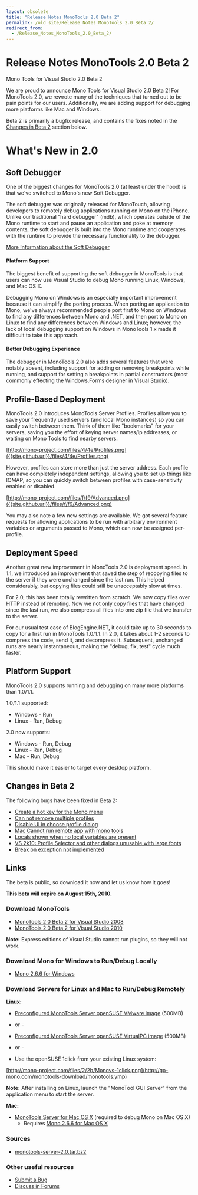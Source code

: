 ```yaml
---
layout: obsolete
title: "Release Notes MonoTools 2.0 Beta 2"
permalink: /old_site/Release_Notes_MonoTools_2.0_Beta_2/
redirect_from:
  - /Release_Notes_MonoTools_2.0_Beta_2/
---
```


Release Notes MonoTools 2.0 Beta 2
==================================

Mono Tools for Visual Studio 2.0 Beta 2

We are proud to announce Mono Tools for Visual Studio 2.0 Beta 2! For MonoTools 2.0, we rewrote many of the techniques that turned out to be pain points for our users. Additionally, we are adding support for debugging more platforms like Mac and Windows.

Beta 2 is primarily a bugfix release, and contains the fixes noted in the [Changes in Beta 2]({{site.github.url}}/Release_Notes_MonoTools_2.0#Changes_in_Beta_2) section below.

What's New in 2.0
=================

Soft Debugger
-------------

One of the biggest changes for MonoTools 2.0 (at least under the hood) is that we've switched to Mono's new Soft Debugger.

The soft debugger was originally released for MonoTouch, allowing developers to remotely debug applications running on Mono on the iPhone. Unlike our traditional "hard debugger" (mdb), which operates outside of the Mono runtime to start and pause an application and poke at memory contents, the soft debugger is built into the Mono runtime and cooperates with the runtime to provide the necessary functionality to the debugger.

[More Information about the Soft Debugger]({{site.github.url}}/Soft_Debugger)

#### Platform Support

The biggest benefit of supporting the soft debugger in MonoTools is that users can now use Visual Studio to debug Mono running Linux, Windows, and Mac OS X.

Debugging Mono on Windows is an especially important improvement because it can simplify the porting process. When porting an application to Mono, we've always recommended people port first to Mono on Windows to find any differences between Mono and .NET, and then port to Mono on Linux to find any differences between Windows and Linux; however, the lack of local debugging support on Windows in MonoTools 1.x made it difficult to take this approach.

#### Better Debugging Experience

The debugger in MonoTools 2.0 also adds several features that were notably absent, including support for adding or removing breakpoints while running, and support for setting a breakpoints in partial constructors (most commonly effecting the Windows.Forms designer in Visual Studio).

Profile-Based Deployment
------------------------

MonoTools 2.0 introduces MonoTools Server Profiles. Profiles allow you to save your frequently used servers (and local Mono instances) so you can easily switch between them. Think of them like "bookmarks" for your servers, saving you the effort of keying server names/ip addresses, or waiting on Mono Tools to find nearby servers.

[http://mono-project.com/files/4/4e/Profiles.png]({{site.github.url}}/files/4/4e/Profiles.png)

However, profiles can store more than just the server address. Each profile can have completely independent settings, allowing you to set up things like IOMAP, so you can quickly switch between profiles with case-sensitivity enabled or disabled.

[http://mono-project.com/files/f/f9/Advanced.png]({{site.github.url}}/files/f/f9/Advanced.png)

You may also note a few new settings are available. We got several feature requests for allowing applications to be run with arbitrary environment variables or arguments passed to Mono, which can now be assigned per-profile.

Deployment Speed
----------------

Another great new improvement in MonoTools 2.0 is deployment speed. In 1.1, we introduced an improvement that saved the step of recopying files to the server if they were unchanged since the last run. This helped considerably, but copying files could still be unacceptably slow at times.

For 2.0, this has been totally rewritten from scratch. We now copy files over HTTP instead of remoting. Now we not only copy files that have changed since the last run, we also compress all files into one zip file that we transfer to the server.

For our usual test case of BlogEngine.NET, it could take up to 30 seconds to copy for a first run in MonoTools 1.0/1.1. In 2.0, it takes about 1-2 seconds to compress the code, send it, and decompress it. Subsequent, unchanged runs are nearly instantaneous, making the "debug, fix, test" cycle much faster.

Platform Support
----------------

MonoTools 2.0 supports running and debugging on many more platforms than 1.0/1.1.

1.0/1.1 supported:

-   Windows - Run
-   Linux - Run, Debug

2.0 now supports:

-   Windows - Run, Debug
-   Linux - Run, Debug
-   Mac - Run, Debug

This should make it easier to target every desktop platform.

Changes in Beta 2
-----------------

The following bugs have been fixed in Beta 2:

-   [Create a hot key for the Mono menu](https://bugzilla.novell.com/show_bug.cgi?id=616781)
-   [Can not remove multiple profiles](https://bugzilla.novell.com/show_bug.cgi?id=616405)
-   [Disable UI in choose profile dialog](https://bugzilla.novell.com/show_bug.cgi?id=616422)
-   [Mac Cannot run remote app with mono tools](https://bugzilla.novell.com/show_bug.cgi?id=610457)
-   [Locals shown when no local variables are present](https://bugzilla.novell.com/show_bug.cgi?id=606130)
-   [VS 2k10: Profile Selector and other dialogs unusable with large fonts](https://bugzilla.novell.com/show_bug.cgi?id=614769)
-   [Break on exception not implemented](https://bugzilla.novell.com/show_bug.cgi?id=605227)

Links
-----

The beta is public, so download it now and let us know how it goes!

**This beta will expire on August 15th, 2010.**

### Download MonoTools

-   [MonoTools 2.0 Beta 2 for Visual Studio 2008](http://go-mono.com/monotools-download/latest/monotools.msi)
-   [MonoTools 2.0 Beta 2 for Visual Studio 2010](http://go-mono.com/monotools-download/latest/monotools.vsix)

**Note:** Express editions of Visual Studio cannot run plugins, so they will not work.

### Download Mono for Windows to Run/Debug Locally

-   [Mono 2.6.6 for Windows](http://go-mono.com/monotools-download/latest/mono-windows.exe)

### Download Servers for Linux and Mac to Run/Debug Remotely

**Linux:**

-   [Preconfigured MonoTools Server openSUSE VMware image](http://go-mono.com/monotools-download/latest/MonoTools-vmx.zip) (500MB)

- or -

-   [Preconfigured MonoTools Server openSUSE VirtualPC image](http://go-mono.com/monotools-download/latest/MonoTools-vpc.zip) (500MB)

- or -

-   Use the openSUSE 1click from your existing Linux system:

[http://mono-project.com/files/2/2b/Monovs-1click.png](http://go-mono.com/monotools-download/monotools.ymp)

**Note:** After installing on Linux, launch the "MonoTool GUI Server" from the application menu to start the server.

**Mac:**

-   [MonoTools Server for Mac OS X](http://go-mono.com/monotools-download/latest/monotools-server.dmg) (required to debug Mono on Mac OS X)
    -   Requires [Mono 2.6.6 for Mac OS X](http://go-mono.com/monotools-download/latest/MonoFramework-x86.dmg)

### Sources

-   [monotools-server-2.0.tar.bz2](http://go-mono.com/monotools-download/latest/monotools-server-2.0.tar.bz2)

### Other useful resources

-   [Submit a Bug]({{site.github.url}}/Bugs#Mono_Tools)
-   [Discuss in Forums](http://forums.mono-tools.com/)


